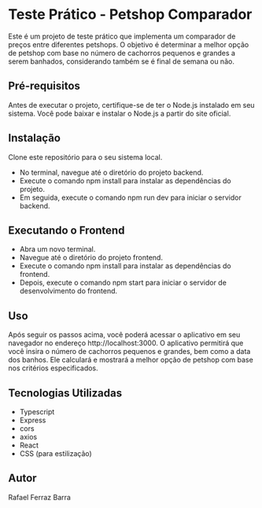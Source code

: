  # Teste Prático - Petshop Comparador
Este é um projeto de teste prático que implementa um comparador de preços entre diferentes petshops. O objetivo é determinar a melhor opção de petshop com base no número de cachorros pequenos e grandes a serem banhados, considerando também se é final de semana ou não.

 ## Pré-requisitos
Antes de executar o projeto, certifique-se de ter o Node.js instalado em seu sistema. Você pode baixar e instalar o Node.js a partir do site oficial.

 ## Instalação
Clone este repositório para o seu sistema local.
- No terminal, navegue até o diretório do projeto backend.
- Execute o comando npm install para instalar as dependências do projeto.
- Em seguida, execute o comando npm run dev para iniciar o servidor backend.
 ## Executando o Frontend
- Abra um novo terminal.
- Navegue até o diretório do projeto frontend.
- Execute o comando npm install para instalar as dependências do frontend.
- Depois, execute o comando npm start para iniciar o servidor de desenvolvimento do frontend.
 ## Uso
Após seguir os passos acima, você poderá acessar o aplicativo em seu navegador no endereço http://localhost:3000. O aplicativo permitirá que você insira o número de cachorros pequenos e grandes, bem como a data dos banhos. Ele calculará e mostrará a melhor opção de petshop com base nos critérios especificados.

## Tecnologias Utilizadas
- Typescript
- Express
- cors
- axios
- React
- CSS (para estilização)
 ## Autor
Rafael Ferraz Barra

